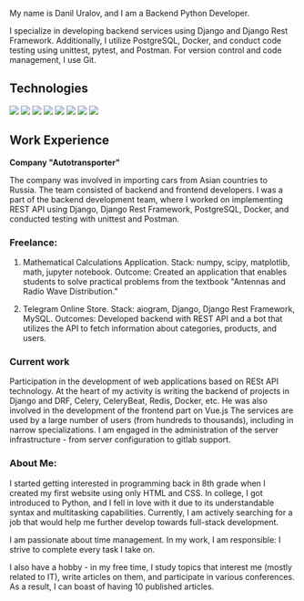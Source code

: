 My name is Danil Uralov, and I am a Backend Python Developer.

I specialize in developing backend services using Django and Django Rest Framework. Additionally, I utilize PostgreSQL, Docker, and conduct code testing using unittest, pytest, and Postman. For version control and code management, I use Git.

## Technologies

<img src="https://img.shields.io/badge/Python-4169E1?style=for-the-badge"/> <img src="https://img.shields.io/badge/Django-008000?style=for-the-badge"/> <img src="https://img.shields.io/badge/DRF-800000?style=for-the-badge"/> <img src="https://img.shields.io/badge/Docker-00BFFF?style=for-the-badge"/> <img src="https://img.shields.io/badge/PostgreSQL-87CEEB?style=for-the-badge"/> <img src="https://img.shields.io/badge/Nginx-67c273?style=for-the-badge"/> <img src="https://img.shields.io/badge/Gunicorn-06bd1e?style=for-the-badge"/>
<img src="https://img.shields.io/badge/unittest-grey?style=for-the-badge"/>

## Work Experience

**Company "Autotransporter"**

The company was involved in importing cars from Asian countries to Russia. The team consisted of backend and frontend developers. I was a part of the backend development team, where I worked on implementing REST API using Django, Django Rest Framework, PostgreSQL, Docker, and conducted testing with unittest and Postman.


### Freelance:
1. Mathematical Calculations Application. Stack: numpy, scipy, matplotlib, math, jupyter notebook. Outcome: Created an application that enables students to solve practical problems from the textbook "Antennas and Radio Wave Distribution."

2. Telegram Online Store. Stack: aiogram, Django, Django Rest Framework, MySQL. Outcomes: Developed backend with REST API and a bot that utilizes the API to fetch information about categories, products, and users.

### Current work

Participation in the development of web applications based on RESt API technology. At the heart of my activity is writing the backend of projects in Django and DRF, Celery, CeleryBeat, Redis, Docker, etc.
He was also involved in the development of the frontend part on Vue.js
The services are used by a large number of users (from hundreds to thousands), including in narrow specializations.
I am engaged in the administration of the server infrastructure - from server configuration to gitlab support.

### About Me:

I started getting interested in programming back in 8th grade when I created my first website using only HTML and CSS. In college, I got introduced to Python, and I fell in love with it due to its understandable syntax and multitasking capabilities. Currently, I am actively searching for a job that would help me further develop towards full-stack development.

I am passionate about time management. In my work, I am responsible: I strive to complete every task I take on.

I also have a hobby - in my free time, I study topics that interest me (mostly related to IT), write articles on them, and participate in various conferences. As a result, I can boast of having 10 published articles.
